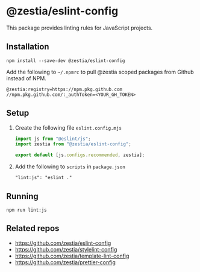 # @zestia/eslint-config

This package provides linting rules for JavaScript projects.

## Installation

```
npm install --save-dev @zestia/eslint-config
```

Add the following to `~/.npmrc` to pull @zestia scoped packages from Github instead of NPM.

```
@zestia:registry=https://npm.pkg.github.com
//npm.pkg.github.com/:_authToken=<YOUR_GH_TOKEN>
```

## Setup

1. Create the following file `eslint.config.mjs`

   ```javascript
   import js from "@eslint/js";
   import zestia from "@zestia/eslint-config";

   export default [js.configs.recommended, zestia];
   ```

2. Add the following to `scripts` in `package.json`

   ```
   "lint:js": "eslint ."
   ```

## Running

```
npm run lint:js
```

## Related repos

- https://github.com/zestia/eslint-config
- https://github.com/zestia/stylelint-config
- https://github.com/zestia/template-lint-config
- https://github.com/zestia/prettier-config
